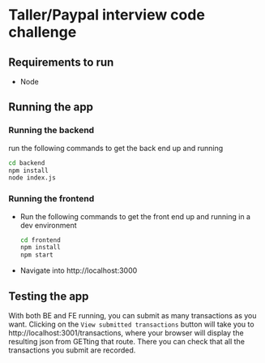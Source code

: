 # Taller/Paypal interview code challenge

## Requirements to run
- Node

## Running the app
### Running the backend
run the following commands to get the back end up and running
```sh
cd backend
npm install
node index.js
```

### Running the frontend
- Run the following commands to get the front end up and running in a dev environment
  ```sh
  cd frontend
  npm install
  npm start
  ```
- Navigate into http://localhost:3000

## Testing the app
With both BE and FE running, you can submit as many transactions as you want. Clicking on the `View submitted transactions` button will take you to http://localhost:3001/transactions, where your browser will display the resulting json from GETting that route. There you can check that all the transactions you submit are recorded.
